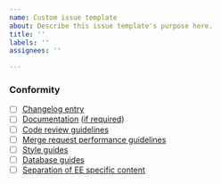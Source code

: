 ```yaml
---
name: Custom issue template
about: Describe this issue template's purpose here.
title: ''
labels: ''
assignees: ''

---
```


### Conformity
- [ ] [Changelog entry](https://docs.gitlab.com/ee/development/changelog.html) 
- [ ] [Documentation](https://docs.gitlab.com/ee/development/documentation/workflow.html) ([if required](https://docs.gitlab.com/ee/development/documentation/workflow.html#when-documentation-is-required))
- [ ] [Code review guidelines](https://docs.gitlab.com/ee/development/code_review.html)
- [ ] [Merge request performance guidelines](https://docs.gitlab.com/ee/development/merge_request_performance_guidelines.html)
- [ ] [Style guides](https://gitlab.com/gitlab-org/gitlab-ee/blob/master/doc/development/contributing/style_guides.md)
- [ ] [Database guides](https://docs.gitlab.com/ee/development/README.html#database-guides)
- [ ] [Separation of EE specific content](https://docs.gitlab.com/ee/development/ee_features.html#separation-of-ee-code)
